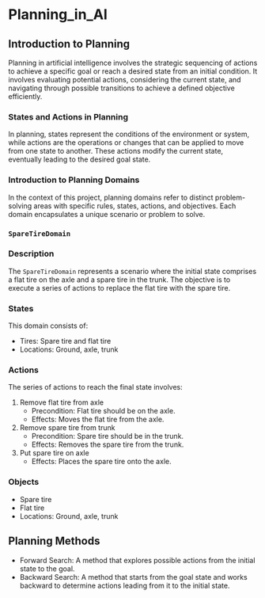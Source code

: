 # Planning_in_AI

## Introduction to Planning

Planning in artificial intelligence involves the strategic sequencing of actions to achieve a specific goal or reach a desired state from an initial condition. It involves evaluating potential actions, considering the current state, and navigating through possible transitions to achieve a defined objective efficiently.

### States and Actions in Planning

In planning, states represent the conditions of the environment or system, while actions are the operations or changes that can be applied to move from one state to another. These actions modify the current state, eventually leading to the desired goal state.

### Introduction to Planning Domains

In the context of this project, planning domains refer to distinct problem-solving areas with specific rules, states, actions, and objectives. Each domain encapsulates a unique scenario or problem to solve.

### `SpareTireDomain`

### Description

The `SpareTireDomain` represents a scenario where the initial state comprises a flat tire on the axle and a spare tire in the trunk. The objective is to execute a series of actions to replace the flat tire with the spare tire.

### States

This domain consists of:

- Tires: Spare tire and flat tire
- Locations: Ground, axle, trunk

### Actions

The series of actions to reach the final state involves:

1. Remove flat tire from axle
   - Precondition: Flat tire should be on the axle.
   - Effects: Moves the flat tire from the axle.
2. Remove spare tire from trunk
   - Precondition: Spare tire should be in the trunk.
   - Effects: Removes the spare tire from the trunk.
3. Put spare tire on axle
   - Effects: Places the spare tire onto the axle.

### Objects

- Spare tire
- Flat tire
- Locations: Ground, axle, trunk

## Planning Methods

- Forward Search: A method that explores possible actions from the initial state to the goal.
- Backward Search: A method that starts from the goal state and works backward to determine actions leading from it to the initial state.
